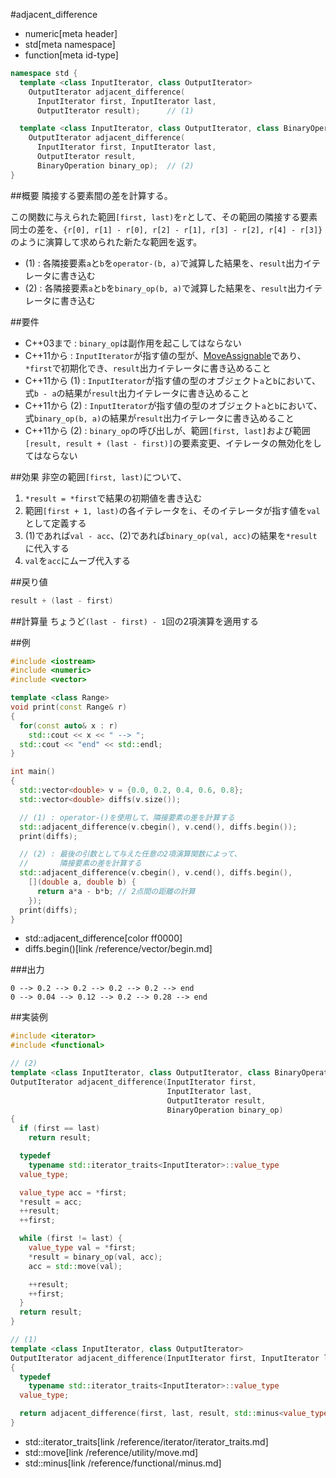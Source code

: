 #adjacent_difference
* numeric[meta header]
* std[meta namespace]
* function[meta id-type]

```cpp
namespace std {
  template <class InputIterator, class OutputIterator>
    OutputIterator adjacent_difference(
      InputIterator first, InputIterator last,
      OutputIterator result);      // (1)

  template <class InputIterator, class OutputIterator, class BinaryOperation>
    OutputIterator adjacent_difference(
      InputIterator first, InputIterator last,
      OutputIterator result,
      BinaryOperation binary_op);  // (2)
}
```

##概要
隣接する要素間の差を計算する。

この関数に与えられた範囲`[first, last)`を`r`として、その範囲の隣接する要素同士の差を、`{r[0], r[1] - r[0], r[2] - r[1], r[3] - r[2], r[4] - r[3]}`のように演算して求められた新たな範囲を返す。

- (1) : 各隣接要素`a`と`b`を`operator-(b, a)`で減算した結果を、`result`出力イテレータに書き込む
- (2) : 各隣接要素`a`と`b`を`binary_op(b, a)`で減算した結果を、`result`出力イテレータに書き込む


##要件
- C++03まで : `binary_op`は副作用を起こしてはならない
- C++11から : `InputIterator`が指す値の型が、[MoveAssignable](/reference/concepts/MoveAssignable.md)であり、`*first`で初期化でき、`result`出力イテレータに書き込めること
- C++11から (1) : `InputIterator`が指す値の型のオブジェクト`a`と`b`において、式`b - a`の結果が`result`出力イテレータに書き込めること
- C++11から (2) : `InputIterator`が指す値の型のオブジェクト`a`と`b`において、式`binary_op(b, a)`の結果が`result`出力イテレータに書き込めること
- C++11から (2) : `binary_op`の呼び出しが、範囲`[first, last]`および範囲`[result, result + (last - first)]`の要素変更、イテレータの無効化をしてはならない


##効果
非空の範囲`[first, last)`について、

1. `*result = *first`で結果の初期値を書き込む
2. 範囲`[first + 1, last)`の各イテレータを`i`、そのイテレータが指す値を`val`として定義する
3. (1)であれば`val - acc`、(2)であれば`binary_op(val, acc)`の結果を`*result`に代入する
4. `val`を`acc`にムーブ代入する


##戻り値
```cpp
result + (last - first)
```


##計算量
ちょうど`(last - first) - 1`回の2項演算を適用する


##例
```cpp
#include <iostream>
#include <numeric>
#include <vector>

template <class Range>
void print(const Range& r)
{
  for(const auto& x : r)
    std::cout << x << " --> ";
  std::cout << "end" << std::endl;
}

int main()
{
  std::vector<double> v = {0.0, 0.2, 0.4, 0.6, 0.8};
  std::vector<double> diffs(v.size());

  // (1) : operator-()を使用して、隣接要素の差を計算する
  std::adjacent_difference(v.cbegin(), v.cend(), diffs.begin());
  print(diffs);

  // (2) : 最後の引数として与えた任意の2項演算関数によって、
  //       隣接要素の差を計算する
  std::adjacent_difference(v.cbegin(), v.cend(), diffs.begin(),
    [](double a, double b) {
      return a*a - b*b; // 2点間の距離の計算
    });
  print(diffs);
}
```
* std::adjacent_difference[color ff0000]
* diffs.begin()[link /reference/vector/begin.md]

###出力
```
0 --> 0.2 --> 0.2 --> 0.2 --> 0.2 --> end
0 --> 0.04 --> 0.12 --> 0.2 --> 0.28 --> end
```


##実装例
```cpp
#include <iterator>
#include <functional>

// (2)
template <class InputIterator, class OutputIterator, class BinaryOperation>
OutputIterator adjacent_difference(InputIterator first,
                                   InputIterator last,
                                   OutputIterator result,
                                   BinaryOperation binary_op)
{
  if (first == last)
    return result;

  typedef
    typename std::iterator_traits<InputIterator>::value_type
  value_type;

  value_type acc = *first;
  *result = acc;
  ++result;
  ++first;

  while (first != last) {
    value_type val = *first;
    *result = binary_op(val, acc);
    acc = std::move(val);

    ++result;
    ++first;
  }
  return result;
}

// (1)
template <class InputIterator, class OutputIterator>
OutputIterator adjacent_difference(InputIterator first, InputIterator last, OutputIterator result)
{
  typedef
    typename std::iterator_traits<InputIterator>::value_type
  value_type;

  return adjacent_difference(first, last, result, std::minus<value_type>());
}
```
* std::iterator_traits[link /reference/iterator/iterator_traits.md]
* std::move[link /reference/utility/move.md]
* std::minus[link /reference/functional/minus.md]

